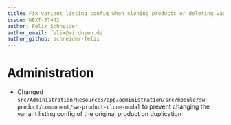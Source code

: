 ```yaml
---
title: Fix variant listing config when cloning products or deleting variants
issue: NEXT-37442
author: Felix Schneider
author_email: felix@wirduzen.de
author_github: schneider-felix
---
```

# Administration
* Changed `src/Administration/Resources/app/administration/src/module/sw-product/component/sw-product-clone-modal`
to prevent changing the variant listing config of the original product on duplication
